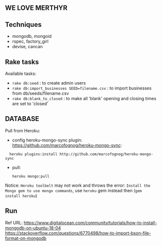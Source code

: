 WE LOVE MERTHYR
---------------

Techniques
----------

- mongodb, mongoid
- rspec, factory_girl
- devise, cancan

Rake tasks
----------

Available tasks:

  - `rake db:seed` : to create admin users
  - `rake db:import_businesses SEED=filename.csv` : to import businesses from db/seeds/filename.csv
  - `rake db:blank_to_closed`   : to make all 'blank' opening and closing times are set to 'closed'


DATABASE
--------

Pull from Heroku:

- config heroku-mongo-sync plugin: https://github.com/marcofognog/heroku-mongo-sync:

```
  heroku plugins:install http://github.com/marcofognog/heroku-mongo-sync
```

- pull:

  `heroku mongo:pull`

Notice: `Heroku toolbelt` may not work and throws the error: `Install the Mongo gem to use mongo commands`, use `heroku`
gem instead then (`gem install heroku`)

Run
----------
Ref URL:
https://www.digitalocean.com/community/tutorials/how-to-install-mongodb-on-ubuntu-18-04
https://stackoverflow.com/questions/6770498/how-to-import-bson-file-format-on-mongodb
